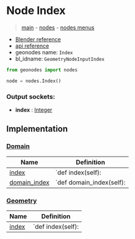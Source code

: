# Node Index

> [main](../structure.md) - [nodes](nodes.md) - [nodes menus](nodes_menus.md)

- [Blender reference](https://docs.blender.org/manual/en/latest/modeling/geometry_nodes/input/input_index.html)
- [api reference](https://docs.blender.org/api/current/bpy.types.GeometryNodeInputIndex.html)
- geonodes name: `Index`
- bl_idname: `GeometryNodeInputIndex`

```python
from geonodes import nodes

node = nodes.Index()
```

### Output sockets:

- **index** : [Integer](Integer.md)

## Implementation

### [Domain](Domain.md)

| Name | Definition |
|------|------------|
 | [index](Domain.md#index-property) | `def index(self): |
 | [domain_index](Domain.md#domain_index-property) | `def domain_index(self): |

### [Geometry](Geometry.md)

| Name | Definition |
|------|------------|
 | [index](Geometry.md#index-property) | `def index(self): |

